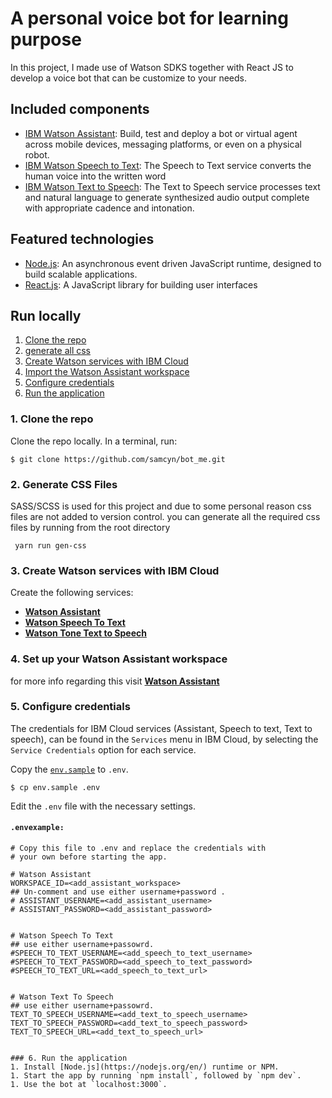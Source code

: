 

# A personal voice bot for learning purpose
In this project, I made use of Watson SDKS together with React JS to develop a voice bot that can be customize to your needs.


## Included components

* [IBM Watson Assistant](https://www.ibm.com/watson/developercloud/conversation.html): Build, test and deploy a bot or virtual agent across mobile devices, messaging platforms, or even on a physical robot.
* [IBM Watson Speech to Text](https://console.bluemix.net/catalog/services/speech-to-text): The Speech to Text service converts the human voice into the written word
* [IBM Watson Text to Speech](https://console.bluemix.net/catalog/services/text-to-speech): The Text to Speech service processes text and natural language to generate synthesized audio output complete with appropriate cadence and intonation.

## Featured technologies
* [Node.js](https://nodejs.org/): An asynchronous event driven JavaScript runtime, designed to build scalable applications.
* [React.js](https://reactjs.org/): A JavaScript library for building user interfaces



## Run locally

1. [Clone the repo](#1-clone-the-repo)
2. [generate all css](#2-generate-css-files)
3. [Create Watson services with IBM Cloud](#2-create-watson-services-with-ibm-cloud)
4. [Import the Watson Assistant workspace](#3-import-the-watson-assistant-workspace)
5. [Configure credentials](#4-configure-credentials)
6. [Run the application](#5-run-the-application)

### 1. Clone the repo

Clone the repo locally. In a terminal, run:

```
$ git clone https://github.com/samcyn/bot_me.git
```

### 2. Generate CSS Files

SASS/SCSS is used for this project and due to some personal reason css files are not added to version control. you can generate all the required css files by running from the root directory

```
 yarn run gen-css
```
### 3. Create Watson services with IBM Cloud

Create the following services:

* [**Watson Assistant**](https://console.ng.bluemix.net/catalog/services/conversation)
* [**Watson Speech To Text**](https://console.bluemix.net/catalog/services/speech-to-text)
* [**Watson Tone Text to Speech**](https://console.bluemix.net/catalog/services/text-to-speech)

### 4. Set up your Watson Assistant workspace
for more info regarding this visit [**Watson Assistant**](https://console.bluemix.net/catalog/services/conversation)


### 5. Configure credentials

The credentials for IBM Cloud services (Assistant, Speech to text, Text to speech), can be found in the ``Services`` menu in IBM Cloud,
by selecting the ``Service Credentials`` option for each service.


Copy the [`env.sample`](env.sample) to `.env`.

```
$ cp env.sample .env
```
Edit the `.env` file with the necessary settings.

#### `.envexample:`

```
# Copy this file to .env and replace the credentials with 
# your own before starting the app.

# Watson Assistant
WORKSPACE_ID=<add_assistant_workspace>
## Un-comment and use either username+password .
# ASSISTANT_USERNAME=<add_assistant_username>
# ASSISTANT_PASSWORD=<add_assistant_password>


# Watson Speech To Text
## use either username+passowrd.
#SPEECH_TO_TEXT_USERNAME=<add_speech_to_text_username>
#SPEECH_TO_TEXT_PASSWORD=<add_speech_to_text_password>
#SPEECH_TO_TEXT_URL=<add_speech_to_text_url>


# Watson Text To Speech
## use either username+passowrd.
TEXT_TO_SPEECH_USERNAME=<add_text_to_speech_username>
TEXT_TO_SPEECH_PASSWORD=<add_text_to_speech_password>
TEXT_TO_SPEECH_URL=<add_text_to_speech_url>


### 6. Run the application
1. Install [Node.js](https://nodejs.org/en/) runtime or NPM.
1. Start the app by running `npm install`, followed by `npm dev`.
1. Use the bot at `localhost:3000`.

